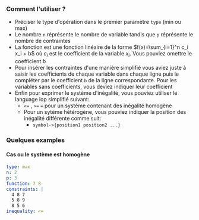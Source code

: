### Comment l'utiliser ?

- Préciser le type d'opération dans le premier paramètre `type` (min ou max)
- Le nombre `n` réprésente le nombre de variable tandis que `p` réprésente le nombre de contraintes
- La fonction est une fonction linéaire de la forme $f(x)=\sum_{i=1}^n c_i x_i + b$ où $c_i$ est le coefficient 
de la variable $x_i$. Vous pouviez omettre le coefficient $b$
- Pour insérer les contraintes d'une manière simplifié vous aviez juste à saisir les coefficients de chaque variable 
dans chaque ligne puis le compléter par le coefficient `b` de la ligne correspondante. Pour les variables sans 
coefficients, vous deviez indiquer leur coefficient
- Enfin pour exprimer le système d'inégalité, vous pouviez utiliser le language lop simplifié suivant:
  - `<=` , `>=` `=` pour un système contenant des inégalité homogène
  - Pour un sytème hétérogène, vous pouviez indiquer la position des inégalité différente comme suit:
    - `symbol->{position1 position2 ...}`

### Quelques examples
#### Cas ou le système est homogène
```yaml
type: max
n: 2
p: 3
function: 7 8
constraints: |
  4 8 7
  5 8 9 
  8 5 6
inequality: <=
```